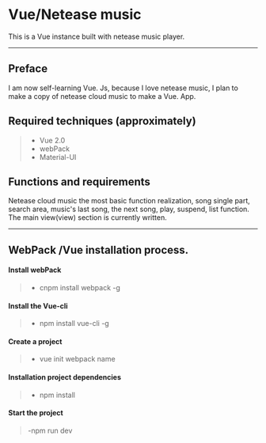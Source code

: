 # Vue/Netease music

This is a Vue instance built with netease music player.

-----------

## Preface

I am now self-learning Vue. Js, because I love netease music, I plan to make a copy of netease cloud music to make a Vue. App.

## Required techniques (approximately)

>- Vue 2.0
>- webPack
>- Material-UI

## Functions and requirements

Netease cloud music the most basic function realization, song single part, search area, music's last song, the next song, play, suspend, list function. The main view(view) section is currently written.

-------

## WebPack /Vue installation process.

#### Install webPack

>- cnpm install webpack -g

#### Install the Vue-cli

>- npm install vue-cli -g

#### Create a project

>- vue init webpack name

#### Installation project dependencies

>- npm install

#### Start the project

>-npm run dev
